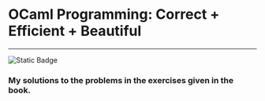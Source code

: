 # OCaml Programming: Correct + Efficient  + Beautiful

----

![Static Badge](https://img.shields.io/badge/Ocaml-v4.14.0-black)

### My solutions to the problems in the exercises given in the book.
